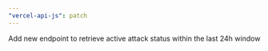 ```yaml
---
"vercel-api-js": patch
---
```


Add new endpoint to retrieve active attack status within the last 24h window